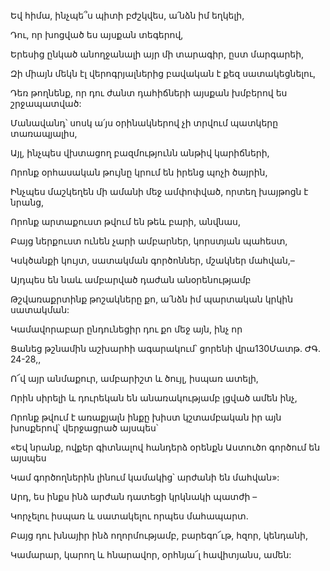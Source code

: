 Եվ հիմա, ինչպե՞ս պիտի բժշկվես, ա՛նձն իմ եղկելի,


Դու, որ խոցված ես այսքան տեգերով,


Երեսից ընկած անողջանալի այր մի տարագիր, ըստ մարգարեի,


Զի միայն մեկն էլ վերոգրյալներից բավական է քեզ սատակեցնելու,


Դեռ թողնենք, որ դու ժանտ դահիճների այսքան խմբերով ես շրջապատված:


Մանավանդ՝ սոսկ ա՛յս օրինակներով չի տրվում պատկերը տառապյալիս,


Այլ, ինչպես վխտացող բազմությունն անթիվ կարիճների,


Որոնք օրհասական թույնը կրում են իրենց պոչի ծայրին,


Ինչպես մաշկեղեն մի ամանի մեջ ամփոփված, որտեղ խայթոցն է նրանց,


Որոնք արտաքուստ թվում են թեև բարի, անվնաս,


Բայց ներքուստ ունեն չարի ամբարներ, կորստյան պահեստ,


Կսկծանքի կույտ, սատակման գործոններ, մշակներ մահվան,–


Այդպես են նաև ամբարված դաժան անօրենությամբ


Թշվառաքրտինք թոշակները քո, ա՛նձն իմ պարտական կրկին սատակման:


Կամավորաբար ընդունեցիր դու քո մեջ այն, ինչ որ


Ցանեց թշնամին աշխարհի ագարակում՝ ցորենի վրա130Մատթ. ԺԳ. 24-28,,


Ո՜վ այր անմաքուր, ամբարիշտ և ծույլ, իսպառ ատելի,


Որին սիրելի և դուրեկան են անառակությամբ լցված ամեն ինչ,


Որոնք թվում է առաքյալն ինքը խիստ կշտամբական իր այն խոսքերով՝ վերջացրած այսպես՝


«Եվ նրանք, ովքեր գիտնալով հանդերձ օրենքն Աստուծո գործում են այսպես


Կամ գործողներին լինում կամակից՝ արժանի են մահվան»:


Արդ, ես ինքս ինձ արժան դատեցի կրկնակի պատժի –


Կորչելու իսպառ և սատակելու որպես մահապարտ.


Բայց դու խնայիր ինձ ողորմությամբ, բարեգո՜ւթ, հզոր, կենդանի,


Կամարար, կարող և հնարավոր, օրհնյա՜լ հավիտյանս, ամեն: